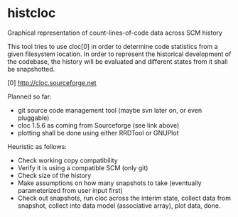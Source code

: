 histcloc
========

Graphical representation of count-lines-of-code data across SCM history

This tool tries to use cloc[0] in order to determine code statistics
from a given filesystem location. In order to represent the historical
development of the codebase, the history will be evaluated and different
states from it shall be snapshotted. 

[0] http://cloc.sourceforge.net

Planned so far:
- git source code management tool (maybe svn later on, or even
  pluggable)
- cloc 1.5.6 as coming from Sourceforge (see link above)
- plotting shall be done using either RRDTool or GNUPlot

Heuristic as follows:
- Check working copy compatibility
- Verify it is using a compatible SCM (only git)
- Check size of the history
- Make assumptions on how many snapshots to take (eventually
  parameterized from user input first)
- Check out snapshots, run cloc across the interim state, collect data
  from snapshot, collect into data model (associative array), plot data,
  done. 


